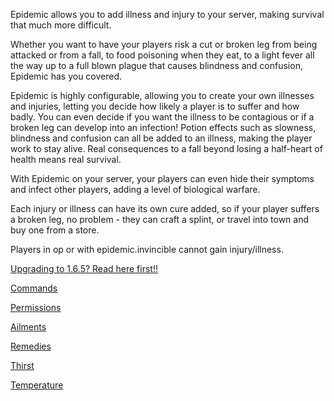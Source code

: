 Epidemic allows you to add illness and injury to your server, making survival that much more difficult.

Whether you want to have your players risk a cut or broken leg from being attacked or from a fall, to food poisoning when they eat, to a light fever all the way up to a full blown plague that causes blindness and confusion, Epidemic has you covered.

Epidemic is highly configurable, allowing you to create your own illnesses and injuries, letting you decide how likely a player is to suffer and how badly. You can even decide if you want the illness to be contagious or if a broken leg can develop into an infection! Potion effects such as slowness, blindness and confusion can all be added to an illness, making the player work to stay alive. Real consequences to a fall beyond losing a half-heart of health means real survival.

With Epidemic on your server, your players can even hide their symptoms and infect other players, adding a level of biological warfare.

Each injury or illness can have its own cure added, so if your player suffers a broken leg, no problem - they can craft a splint, or travel into town and buy one from a store.

Players in op or with epidemic.invincible cannot gain injury/illness.

[Upgrading to 1.6.5?  Read here first!!](https://torpkev.github.com/epidemic_docs/upgrading165)

[Commands](https://torpkev.github.io/epidemic_docs/commands)

[Permissions](https://torpkev.github.io/epidemic_docs/permissions)

[Ailments](https://torpkev.github.io/epidemic_docs/ailments)

[Remedies](https://torpkev.github.io/epidemic_docs/remedies)

[Thirst](https://torpkev.github.io/epidemic_docs/thirst)

[Temperature](https://torpkev.github.io/epidemic_docs/temperature)
